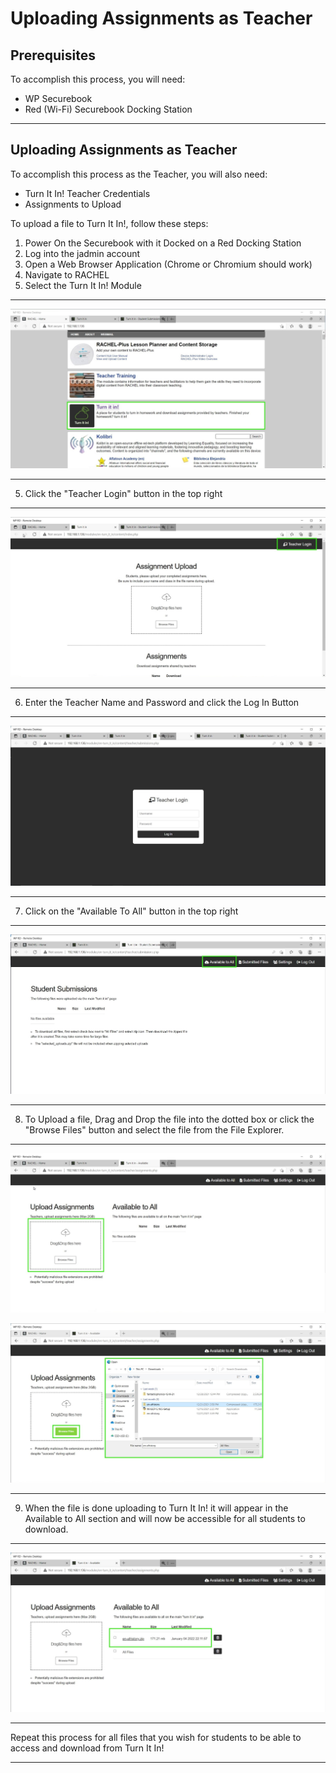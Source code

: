 # Uploading Assignments as Teacher

## Prerequisites

To accomplish this process, you will need:
 - WP Securebook
 - Red (Wi-Fi) Securebook Docking Station

---

## Uploading Assignments as Teacher

To accomplish this process as the Teacher, you will also need:
- Turn It In! Teacher Credentials
- Assignments to Upload

To upload a file to Turn It In!, follow these steps:
1. Power On the Securebook with it Docked on a Red Docking Station
2. Log into the jadmin account
3. Open a Web Browser Application (Chrome or Chromium should work)
4. Navigate to RACHEL
5. Select the Turn It In! Module

---

![01_RACHEL.jpg](../_resources/01_RACHEL.jpg)

---

5. Click the "Teacher Login" button in the top right

---

![02_TurnItIn.jpg](../_resources/02_TurnItIn.jpg)

---

6. Enter the Teacher Name and Password and click the Log In Button

---

![03_TeacherLogin.jpg](../_resources/03_TeacherLogin.jpg)

---

7. Click on the "Available To All" button in the top right

---

![04_TeacherSubmissions.jpg](../_resources/04_TeacherSubmissions.jpg)

---

8. To Upload a file, Drag and Drop the file into the dotted box or click the "Browse Files" button and select the file from the File Explorer.

---

![05_TeacherUpload.jpg](../_resources/05_TeacherUpload.jpg)

![06_TeacherFile.jpg](../_resources/06_TeacherFile.jpg)

---

9. When the file is done uploading to Turn It In! it will appear in the Available to All section and will now be accessible for all students to download.

---

![07_TeacherFileDone.jpg](../_resources/07_TeacherFileDone.jpg)

---

Repeat this process for all files that you wish for students to be able to access and download from Turn It In!

---
